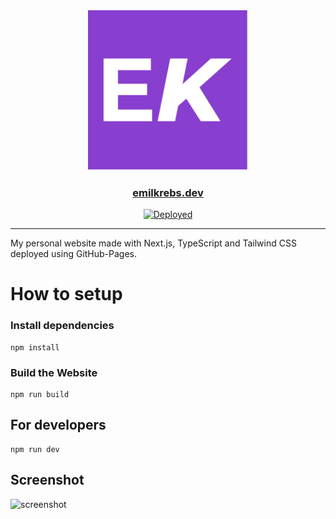<div id="logo" align="center">
  <a href="https://github.com/emilkrebs/emilkrebs-website" target="_blank" rel="noopener noreferrer">
   <img width="256" alt="Emil Krebs Logo" src="./public/favicon.svg">
 </a>
  <h3>
    <a href="https://emilkrebs.dev/">emilkrebs.dev</a>
  </h3>
</div>

<div id="badges" align="center">
  
[![Deployed](https://github.com/emilkrebs/emilkrebs-website/actions/workflows/static.yml/badge.svg)](https://github.com/emilkrebs/emilkrebs-website/actions/workflows/static.yml)

</div>
<hr>

My personal website made with Next.js, TypeScript and Tailwind CSS deployed using GitHub-Pages.

# How to setup

### Install dependencies
```
npm install
```

### Build the Website
```
npm run build
```

## For developers
```
npm run dev
```

## Screenshot

![screenshot](https://github.com/emilkrebs/emilkrebs-website/assets/68400102/c1993c83-c638-4f6f-b2d6-f962e906ee41)
